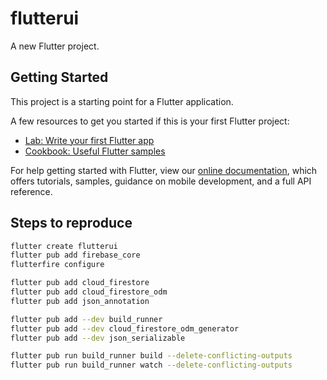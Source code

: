 # flutterui

A new Flutter project.

## Getting Started

This project is a starting point for a Flutter application.

A few resources to get you started if this is your first Flutter project:

- [Lab: Write your first Flutter app](https://flutter.dev/docs/get-started/codelab)
- [Cookbook: Useful Flutter samples](https://flutter.dev/docs/cookbook)

For help getting started with Flutter, view our
[online documentation](https://flutter.dev/docs), which offers tutorials,
samples, guidance on mobile development, and a full API reference.

## Steps to reproduce

```bash
flutter create flutterui
flutter pub add firebase_core
flutterfire configure

flutter pub add cloud_firestore
flutter pub add cloud_firestore_odm
flutter pub add json_annotation

flutter pub add --dev build_runner
flutter pub add --dev cloud_firestore_odm_generator
flutter pub add --dev json_serializable

flutter pub run build_runner build --delete-conflicting-outputs
flutter pub run build_runner watch --delete-conflicting-outputs
```